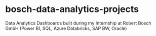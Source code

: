 # bosch-data-analytics-projects
Data Analytics Dashboards built during my Internship at Robert Bosch GmbH (Power BI, SQL, Azure Databricks, SAP BW, Oracle)
